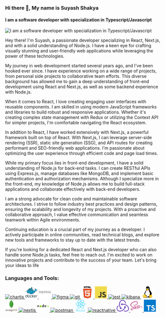 ### Hi there 👋, My name is Suyash Shakya
#### I am a software developer with specialization in Typescript/Javascript
![I am a software developer with specialization in Typescript/Javascript](https://lh3.googleusercontent.com/pw/AIL4fc_HsolH5E_O21FTm4EQVMjXzpvMtur4hyjWXiGBDEYz-Jbs6bv266--vnFrY7fHBxe7Zs1-hCYV9xa1yDbPIT3nJE8mk3elI9YBXgrJhzu9lG-IwItAqH4Ifu60c9FmBq4e2U7ipf-wbl_WopP-J8hcktCnt_uDnAlaSt5ONhmoILquk3sVJCWQ5ueUJnJA5LsP_aa9xSv8hDdJNDI0ev_vDjMB94_d5q9NT9lJElU3pX-yqZTNq4pezLak2qRoagla6D5zL2qM2kCal27OPwdteN2jSHzmw0nQZ5AE0k_HwqstGqSTG17caSjujsLjxcui9nX05WPUtt8-nJXKGHNGM7GnpC6K8LpjnmfrvAeegvGAIfOocXwbhAc8b_Ma9FE_IytruUDiSHNU5p8g3mtiNlKVxfock2voFXHeFK63Ara5NGtjxArYQUei6cJDFcg9V0ffxNo_LvLtOAIS7Vsdmi1jz85mU7Dl-2CINaOU7zpmsAIUX9ur4Em-84eqtOAhvKQawYoz47xOejpGGGfDajeWa9-7CFbhAYBjHCZO-VW7Hu3wqgYm9437QoDVzq5bMgczR1Igfv4S-dkLGNvqJaifbFVhD1-LHHPTdxv5bpUQX_ze7558INybpHR9pJdFjaswzt_K56cFzeg_v3BLK7TW3Khq07k0KH6rwrKfy-n5la4ofcfRnsUUA7v95qsRvs3Oj23tbQjyHl1joq7jMzDfkHRAepfsJ9oisprTp6Ty2l5VtlbNdnB2MEAwoO2RkZtYPFNGjpqWnQPt883hCX8efXLj70C1jjo8o_PzpqZ4t9M42mno_qu8whnCVds-H-cy6RjKbSs372hYzh4itwD8vecJxhw5JsZOJVE_TMGmcV4atiOHSI6bjZBwOYoq-dYS2SfPjfBoD1HVaMAsuw=w1352-h447-s-no?authuser=0)


Hey there! I'm Suyash, a passionate developer specializing in React, Next.js, and with a solid understanding of Node.js. I have a keen eye for crafting visually stunning and user-friendly web applications while leveraging the power of these technologies.

My journey in web development started several years ago, and I've been hooked ever since. I have experience working on a wide range of projects, from personal side projects to collaborative team efforts. This diverse background has allowed me to gain a deep understanding of front-end development using React and Next.js, as well as some backend experience with Node.js.

When it comes to React, I love creating engaging user interfaces with reusable components. I am skilled in using modern JavaScript frameworks and libraries to build robust and responsive applications. Whether it's creating complex state management with Redux or utilizing the Context API for simpler projects, I'm comfortable navigating the React ecosystem.

In addition to React, I have worked extensively with Next.js, a powerful framework built on top of React. With Next.js, I can leverage server-side rendering (SSR), static site generation (SSG), and API routes for creating performant and SEO-friendly web applications. I'm passionate about optimizing the user experience through efficient code and page load times.

While my primary focus lies in front-end development, I have a solid understanding of Node.js for back-end tasks. I can create RESTful APIs using Express.js, manage databases like MongoDB, and implement basic authentication and authorization mechanisms. Although I specialize more in the front-end, my knowledge of Node.js allows me to build full-stack applications and collaborate effectively with back-end developers.

I am a strong advocate for clean code and maintainable software architectures. I strive to follow industry best practices and design patterns, ensuring the scalability and longevity of my projects. With a proactive and collaborative approach, I value effective communication and seamless teamwork within Agile environments.

Continuing education is a crucial part of my journey as a developer. I actively participate in online communities, read technical blogs, and explore new tools and frameworks to stay up to date with the latest trends.

If you're looking for a dedicated React and Next.js developer who can also handle some Node.js tasks, feel free to reach out. I'm excited to work on innovative projects and contribute to the success of your team. Let's bring your ideas to life

<h3 align="left">Languages and Tools:</h3>
<p align="left"> <a href="https://www.chartjs.org" target="_blank" rel="noreferrer"> <img src="https://www.chartjs.org/media/logo-title.svg" alt="chartjs" width="40" height="40"/> </a> <a href="https://www.docker.com/" target="_blank" rel="noreferrer"> <img src="https://raw.githubusercontent.com/devicons/devicon/master/icons/docker/docker-original-wordmark.svg" alt="docker" width="40" height="40"/> </a> <a href="https://expressjs.com" target="_blank" rel="noreferrer"> <img src="https://raw.githubusercontent.com/devicons/devicon/master/icons/express/express-original-wordmark.svg" alt="express" width="40" height="40"/> </a> <a href="https://www.figma.com/" target="_blank" rel="noreferrer"> <img src="https://www.vectorlogo.zone/logos/figma/figma-icon.svg" alt="figma" width="40" height="40"/> </a> <a href="https://git-scm.com/" target="_blank" rel="noreferrer"> <img src="https://www.vectorlogo.zone/logos/git-scm/git-scm-icon.svg" alt="git" width="40" height="40"/> </a> <a href="https://www.w3.org/html/" target="_blank" rel="noreferrer"> <img src="https://raw.githubusercontent.com/devicons/devicon/master/icons/html5/html5-original-wordmark.svg" alt="html5" width="40" height="40"/> </a> <a href="https://developer.mozilla.org/en-US/docs/Web/JavaScript" target="_blank" rel="noreferrer"> <img src="https://raw.githubusercontent.com/devicons/devicon/master/icons/javascript/javascript-original.svg" alt="javascript" width="40" height="40"/> </a> <a href="https://jestjs.io" target="_blank" rel="noreferrer"> <img src="https://www.vectorlogo.zone/logos/jestjsio/jestjsio-icon.svg" alt="jest" width="40" height="40"/> </a> <a href="https://www.elastic.co/kibana" target="_blank" rel="noreferrer"> <img src="https://www.vectorlogo.zone/logos/elasticco_kibana/elasticco_kibana-icon.svg" alt="kibana" width="40" height="40"/> </a> <a href="https://www.linux.org/" target="_blank" rel="noreferrer"> <img src="https://raw.githubusercontent.com/devicons/devicon/master/icons/linux/linux-original.svg" alt="linux" width="40" height="40"/> </a> <a href="https://www.mongodb.com/" target="_blank" rel="noreferrer"> <img src="https://raw.githubusercontent.com/devicons/devicon/master/icons/mongodb/mongodb-original-wordmark.svg" alt="mongodb" width="40" height="40"/> </a> <a href="https://nextjs.org/" target="_blank" rel="noreferrer"> <img src="https://cdn.worldvectorlogo.com/logos/nextjs-2.svg" alt="nextjs" width="40" height="40"/> </a> <a href="https://nodejs.org" target="_blank" rel="noreferrer"> <img src="https://raw.githubusercontent.com/devicons/devicon/master/icons/nodejs/nodejs-original-wordmark.svg" alt="nodejs" width="40" height="40"/> </a> <a href="https://postman.com" target="_blank" rel="noreferrer"> <img src="https://www.vectorlogo.zone/logos/getpostman/getpostman-icon.svg" alt="postman" width="40" height="40"/> </a> <a href="https://reactjs.org/" target="_blank" rel="noreferrer"> <img src="https://raw.githubusercontent.com/devicons/devicon/master/icons/react/react-original-wordmark.svg" alt="react" width="40" height="40"/> </a> <a href="https://reactnative.dev/" target="_blank" rel="noreferrer"> <img src="https://reactnative.dev/img/header_logo.svg" alt="reactnative" width="40" height="40"/> </a> <a href="https://redux.js.org" target="_blank" rel="noreferrer"> <img src="https://raw.githubusercontent.com/devicons/devicon/master/icons/redux/redux-original.svg" alt="redux" width="40" height="40"/> </a> <a href="https://sass-lang.com" target="_blank" rel="noreferrer"> <img src="https://raw.githubusercontent.com/devicons/devicon/master/icons/sass/sass-original.svg" alt="sass" width="40" height="40"/> </a> <a href="https://www.typescriptlang.org/" target="_blank" rel="noreferrer"> <img src="https://raw.githubusercontent.com/devicons/devicon/master/icons/typescript/typescript-original.svg" alt="typescript" width="40" height="40"/> </a> </p>




